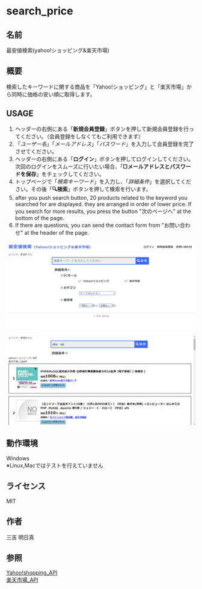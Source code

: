 # search_price
## 名前
 最安値検索(yahoo!ショッピング&amp;楽天市場)  

## 概要
検索したキーワードに関する商品を「Yahoo!ショッピング」と「楽天市場」から同時に価格の安い順に取得します。

## USAGE
1. ヘッダーの右側にある「**新規会員登録**」ボタンを押して新規会員登録を行ってください。（会員登録をしなくてもご利用できます）
2. 「*ユーザー名*」「*メールアドレス*」「*パスワード*」を入力して会員登録を完了させてください。
3. ヘッダーの右側にある「**ログイン**」ボタンを押してログインしてください。次回のログインをスムーズに行いたい場合、「**□メールアドレスとパスワードを保存**」をチェックしてください。
4. トップページで「*検索キーワード*」を入力し、「*詳細条件*」を選択してください。その後「**🔍検索**」ボタンを押して検索を行います。
5. after you push search button, 20 products related to the keyword you searched for are displayed. they are arranged in order of lower price. If you search for more results, you press the button "次のページへ" at the bottom of the page. 
6. If there are questions, you can send the contact form from "お問い合わせ" at the header of the page.

![sample image1](sample_img1.png)

![sample image2](sample_img2.png)

## 動作環境
Windows  
※Linux,Macではテストを行えていません

## ライセンス
MIT

## 作者
三吉 明日真

## 参照
[Yahoo!shopping_API](https://developer.yahoo.co.jp/sample/shopping/)  
[楽天市場_API](https://webservice.rakuten.co.jp/api/ichibaitemsearch/)
